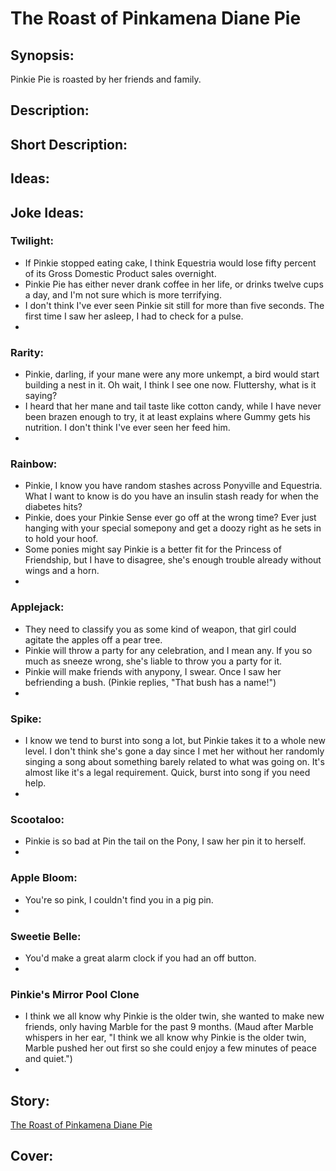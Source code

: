 # The Roast of Pinkamena Diane Pie

## Synopsis:
Pinkie Pie is roasted by her friends and family.

## Description:


## Short Description:


## Ideas:



## Joke Ideas:

### Twilight:
- If Pinkie stopped eating cake, I think Equestria would lose fifty percent of its Gross Domestic Product sales overnight.
- Pinkie Pie has either never drank coffee in her life, or drinks twelve cups a day, and I'm not sure which is more terrifying.
- I don't think I've ever seen Pinkie sit still for more than five seconds. The first time I saw her asleep, I had to check for a pulse.
- 

### Rarity:
- Pinkie, darling, if your mane were any more unkempt, a bird would start building a nest in it. Oh wait, I think I see one now. Fluttershy, what is it saying?
- I heard that her mane and tail taste like cotton candy, while I have never been brazen enough to try, it at least explains where Gummy gets his nutrition. I don't think I've ever seen her feed him.
- 

### Rainbow:
- Pinkie, I know you have random stashes across Ponyville and Equestria. What I want to know is do you have an insulin stash ready for when the diabetes hits?
- Pinkie, does your Pinkie Sense ever go off at the wrong time? Ever just hanging with your special somepony and get a doozy right as he sets in to hold your hoof.
- Some ponies might say Pinkie is a better fit for the Princess of Friendship, but I have to disagree, she's enough trouble already without wings and a horn.
- 

### Applejack:
- They need to classify you as some kind of weapon, that girl could agitate the apples off a pear tree.
- Pinkie will throw a party for any celebration, and I mean any. If you so much as sneeze wrong, she's liable to throw you a party for it.
- Pinkie will make friends with anypony, I swear. Once I saw her befriending a bush. (Pinkie replies, "That bush has a name!")
- 

### Spike:
- I know we tend to burst into song a lot, but Pinkie takes it to a whole new level. I don't think she's gone a day since I met her without her randomly singing a song about something barely related to what was going on. It's almost like it's a legal requirement. Quick, burst into song if you need help.
- 

### Scootaloo:
- Pinkie is so bad at Pin the tail on the Pony, I saw her pin it to herself.
- 

### Apple Bloom:
- You're so pink, I couldn't find you in a pig pin.
- 

### Sweetie Belle:
- You'd make a great alarm clock if you had an off button.
- 

### Pinkie's Mirror Pool Clone
- I think we all know why Pinkie is the older twin, she wanted to make new friends, only having Marble for the past 9 months. (Maud after Marble whispers in her ear, "I think we all know why Pinkie is the older twin, Marble pushed her out first so she could enjoy a few minutes of peace and quiet.")
- 

## Story:
[The Roast of Pinkamena Diane Pie](./the-roast-of-pinkamena-diane-pie.md)

## Cover:
